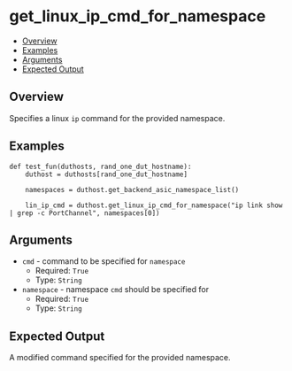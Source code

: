 # get_linux_ip_cmd_for_namespace

- [Overview](#overview)
- [Examples](#examples)
- [Arguments](#arguments)
- [Expected Output](#expected-output)

## Overview
Specifies a linux `ip` command for the provided namespace.

## Examples
```
def test_fun(duthosts, rand_one_dut_hostname):
    duthost = duthosts[rand_one_dut_hostname]

    namespaces = duthost.get_backend_asic_namespace_list()

    lin_ip_cmd = duthost.get_linux_ip_cmd_for_namespace("ip link show | grep -c PortChannel", namespaces[0])
```

## Arguments
- `cmd` - command to be specified for `namespace`
    - Required: `True`
    - Type: `String`
- `namespace` - namespace `cmd` should be specified for
    - Required: `True`
    - Type: `String`

## Expected Output
A modified command specified for the provided namespace.